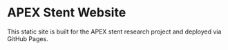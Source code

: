 # APEX Stent Website
This static site is built for the APEX stent research project and deployed via GitHub Pages.
